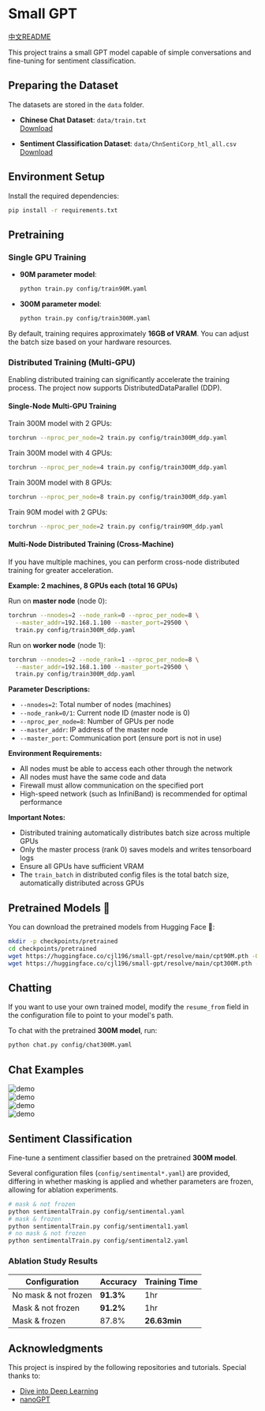 # Small GPT  

[中文README](./README_zh.md)

This project trains a small GPT model capable of simple conversations and fine-tuning for sentiment classification.  

## Preparing the Dataset  

The datasets are stored in the `data` folder.  

- **Chinese Chat Dataset**: `data/train.txt`  
  [Download](https://drive.google.com/file/d/1nEuew_KNpTMbyy7BO4c8bXMXN351RCPp/view)  

- **Sentiment Classification Dataset**: `data/ChnSentiCorp_htl_all.csv`  
  [Download](https://raw.githubusercontent.com/SophonPlus/ChineseNlpCorpus/master/datasets/ChnSentiCorp_htl_all/ChnSentiCorp_htl_all.csv)  

## Environment Setup  

Install the required dependencies:  

```bash
pip install -r requirements.txt
```  

## Pretraining  

### Single GPU Training

- **90M parameter model**:  

  ```bash
  python train.py config/train90M.yaml     
  ```  

- **300M parameter model**:  

  ```bash
  python train.py config/train300M.yaml     
  ```  
By default, training requires approximately **16GB of VRAM**. You can adjust the batch size based on your hardware resources.  

### Distributed Training (Multi-GPU)

Enabling distributed training can significantly accelerate the training process. The project now supports DistributedDataParallel (DDP).

#### Single-Node Multi-GPU Training

Train 300M model with 2 GPUs:

```bash
torchrun --nproc_per_node=2 train.py config/train300M_ddp.yaml
```

Train 300M model with 4 GPUs:

```bash
torchrun --nproc_per_node=4 train.py config/train300M_ddp.yaml
```

Train 300M model with 8 GPUs:

```bash
torchrun --nproc_per_node=8 train.py config/train300M_ddp.yaml
```

Train 90M model with 2 GPUs:

```bash
torchrun --nproc_per_node=2 train.py config/train90M_ddp.yaml
```

#### Multi-Node Distributed Training (Cross-Machine)

If you have multiple machines, you can perform cross-node distributed training for greater acceleration.

**Example: 2 machines, 8 GPUs each (total 16 GPUs)**

Run on **master node** (node 0):
```bash
torchrun --nnodes=2 --node_rank=0 --nproc_per_node=8 \
  --master_addr=192.168.1.100 --master_port=29500 \
  train.py config/train300M_ddp.yaml
```

Run on **worker node** (node 1):
```bash
torchrun --nnodes=2 --node_rank=1 --nproc_per_node=8 \
  --master_addr=192.168.1.100 --master_port=29500 \
  train.py config/train300M_ddp.yaml
```

**Parameter Descriptions:**
- `--nnodes=2`: Total number of nodes (machines)
- `--node_rank=0/1`: Current node ID (master node is 0)
- `--nproc_per_node=8`: Number of GPUs per node
- `--master_addr`: IP address of the master node
- `--master_port`: Communication port (ensure port is not in use)

**Environment Requirements:**
- All nodes must be able to access each other through the network
- All nodes must have the same code and data
- Firewall must allow communication on the specified port
- High-speed network (such as InfiniBand) is recommended for optimal performance

**Important Notes:**
- Distributed training automatically distributes batch size across multiple GPUs
- Only the master process (rank 0) saves models and writes tensorboard logs
- Ensure all GPUs have sufficient VRAM
- The `train_batch` in distributed config files is the total batch size, automatically distributed across GPUs


## Pretrained Models 🤗  

You can download the pretrained models from Hugging Face 🤗:  

```bash
mkdir -p checkpoints/pretrained
cd checkpoints/pretrained
wget https://huggingface.co/cjl196/small-gpt/resolve/main/cpt90M.pth -O cpt90M.pth
wget https://huggingface.co/cjl196/small-gpt/resolve/main/cpt300M.pth -O cpt300M.pth
```  

## Chatting  

If you want to use your own trained model, modify the `resume_from` field in the configuration file to point to your model's path.  

To chat with the pretrained **300M model**, run:  

```bash
python chat.py config/chat300M.yaml
```  

## Chat Examples  

![demo](assets/demo1.png)  
![demo](assets/demo2.png)  
![demo](assets/demo3.png)  
![demo](assets/demo4.png)  

## Sentiment Classification  

Fine-tune a sentiment classifier based on the pretrained **300M model**.  

Several configuration files (`config/sentimental*.yaml`) are provided, differing in whether masking is applied and whether parameters are frozen, allowing for ablation experiments.  

```bash
# mask & not frozen
python sentimentalTrain.py config/sentimental.yaml
# mask & frozen
python sentimentalTrain.py config/sentimental1.yaml
# no mask & not frozen
python sentimentalTrain.py config/sentimental2.yaml
```  

### Ablation Study Results  

| Configuration      | Accuracy  | Training Time  |  
| ----------------- | --------- | -------------- |  
| No mask & not frozen | **91.3%** | 1hr           |  
| Mask & not frozen | **91.2%** | 1hr           |  
| Mask & frozen    | 87.8%     | **26.63min**   |  

## Acknowledgments  

This project is inspired by the following repositories and tutorials. Special thanks to:  

- [Dive into Deep Learning](https://zh.d2l.ai/)  
- [nanoGPT](https://github.com/karpathy/nanoGPT)  